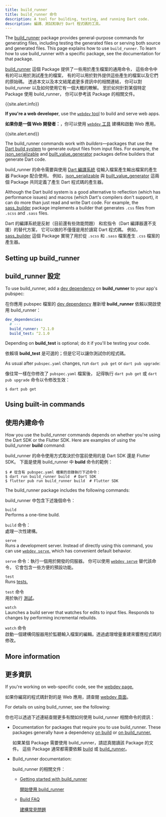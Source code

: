 ```yaml
---
title: build_runner
title: build_runner 命令
description: A tool for building, testing, and running Dart code.
description: 編譯、測試和執行 Dart 程式碼的工具。
---
```


The [build_runner][] package provides general-purpose commands for
generating files, including testing the generated files
or serving both source and generated files.
This page explains how to use `build_runner`.
To learn how to use build_runner with a specific package,
see the documentation for that package.

[build_runner][] 這個 Package 提供了一些用於產生檔案的通用命令，
這些命令中有的可以用於測試產生的檔案，
有的可以用於對外提供這些產生的檔案以及它們的原始碼。
透過本文以及本文結尾處更多資訊中的相關連結，
你可以對 build_runner 以及如何使用它有一個大概的瞭解。
至於如何針對某個特定 Package 使用 build_runner，
你可以參考該 Package 的相關文件。

{{site.alert.info}}

  **If you're a web developer**, use the [`webdev` tool][webdev] to
  build and serve web apps.

  **如果你是一個 Web 開發者：**，你可以使用 [`webdev` 工具][webdev] 建構和啟動 Web 應用。

{{site.alert.end}}

The build_runner commands work with _builders_—packages
that use the [Dart build system][build]
to generate output files from input files.
For example, the [json_serializable][] and [built_value_generator][]
packages define builders that generate Dart code.

build_runner 的命令需要與使用 [Dart 編譯系統][build] 
從輸入檔案產生輸出檔案的產生器 Package 配合使用。
例如，[json_serializable][] 與 [built_value_generator][] 
這兩個 Package 共同定義了產生 Dart 程式碼的產生器。

Although the Dart build system is a good alternative to
reflection (which has performance issues) and
macros (which Dart's compilers don't support),
it can do more than just read and write Dart code.
For example, the [sass_builder][] package implements a builder that
generates `.css` files from `.scss` and `.sass` files.

Dart 的編譯系統是反射（目前還有些效能問題）
和宏指令（Dart 編譯器還不支援）的替代方案，
它可以做的不僅僅是用於讀寫 Dart 程式碼。
例如，[sass_builder][] 這個 Package
實現了用於從 `.scss` 和 `.sass` 檔案產生
`.css` 檔案的產生器。

## Setting up build_runner

## build_runner 設定

To use build_runner, add a [dev dependency][] on **build_runner**
to your app's pubspec:

在你應用 pubspec 檔案的 [dev dependency][] 層新增
**build_runner** 依賴以開啟使用 build_runner：

<?code-excerpt "build_runner_usage/pubspec.yaml" from="dev_dependencies" to="build_test" replace="/args.*/# ···/g"?>
```yaml
dev_dependencies:
  # ···
  build_runner: ^2.1.0
  build_test: ^2.1.0
```

Depending on **build_test** is optional; do it if you'll be testing your code.

依賴項 **build_test** 是可選的；但是它可以讓你測試你的程式碼。

As usual after `pubspec.yaml` changes, run `dart pub get` or `dart pub upgrade`:

像往常一樣在你修改了 `pubspec.yaml` 檔案後，
記得執行 `dart pub get` 或 `dart pub upgrade` 命令以令修改生效：

```terminal
$ dart pub get
```

## Using built-in commands

## 使用內建命令

How you use the build_runner commands depends on whether you're using
the Dart SDK or the Flutter SDK.
Here are examples of using the build_runner **build** command:

build_runner 的命令使用方式取決於你當前使用的是 Dart SDK 還是 Flutter SDK。
下面是使用 build_runner 中 **build** 命令的範例：

```terminal
$ # 從含有 pubspec.yaml 檔案的目錄執行下述命令：
$ dart run build_runner build  # Dart SDK
$ flutter pub run build_runner build  # Flutter SDK
```

The build_runner package includes the following commands:

build_runner 中包含下述幾個命令：

`build`
<br> Performs a one-time build.

`build` 命令：
<br> 處理一次性建構。

`serve`
<br> Runs a development server.
  Instead of directly using this command,
  you can use [`webdev serve`,][webdev serve]
  which has convenient default behavior.

`serve` 命令：執行一個用於開發的伺服器。
你可以使用 [`webdev serve`][webdev serve] 替代該命令，
它會包含一些方便的預設功能。

`test`
<br> Runs [tests.][tests]

`test` 命令
<br>用於執行 [測試][tests]。

`watch`
<br> Launches a build server that watches for edits to input files.
  Responds to changes by performing incremental rebuilds.

`watch` 命令
<br> 啟動一個建構伺服器用於監聽輸入檔案的編輯。透過處理增量重建來響應程式碼的修改。

## More information

## 更多資訊

If you're working on web-specific code,
see the [webdev page.][webdev]

如果你編寫的程式碼針對的是 Web 應用，請查閱 [webdev 頁面][webdev]。

For details on using build_runner, see the following:

你也可以透過下述連結查閱更多有關如何使用 build_runner 相關命令的資訊：

- Documentation for packages that require you to use build_runner.
  These packages generally have a dependency
  [on build][] or [on build_runner.][]

  如果某個 Package 需要使用 build_runner，請認真閱讀該 Package 的文件。
  這些 Package 通常都需要依賴
  [build][on build] 或 [build_runner][on build_runner.]。

- Build_runner documentation:

  build_runner 的相關文件：

  - [Getting started with build_runner][]

    [開始使用 build_runner][Getting started with build_runner]

  - [Build FAQ][]

    [建構常見問題][Build FAQ]

[build]: https://github.com/dart-lang/build
[Build FAQ]: https://github.com/dart-lang/build/blob/master/docs/faq.md
[build_runner]: {{site.pub-pkg}}/build_runner
[built_value_generator]: {{site.pub-pkg}}/built_value_generator
[dev dependency]: /tools/pub/dependencies#dev-dependencies
[Getting started with build_runner]: https://github.com/dart-lang/build/blob/master/docs/getting_started.md
[json_serializable]: {{site.pub-pkg}}/json_serializable
[on build]: {{site.pub-pkg}}?q=dependency%3Abuild
[on build_runner.]: {{site.pub-pkg}}?q=dependency%3Abuild_runner
[sass_builder]: {{site.pub-pkg}}/sass_builder
[tests]: /guides/testing
[webdev]: /tools/webdev
[webdev serve]: /tools/webdev#serve
